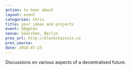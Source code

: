 ```yaml
---
action: to hear about
layout: event
categories: Chris
title: your ideas and projects
event: DAppCon
venue: Säälchen, Berlin
pres_url: http://blockchainvis.co
pres_source:
date: 2018-07-23
---
```


Discussions on various aspects of a decentralised future.
